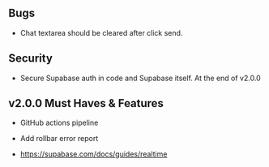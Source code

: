 ## Bugs

- Chat textarea should be cleared after click send.

## Security

- Secure Supabase auth in code and Supabase itself. At the end of v2.0.0

## v2.0.0 Must Haves & Features

- GitHub actions pipeline

- Add rollbar error report

- https://supabase.com/docs/guides/realtime

